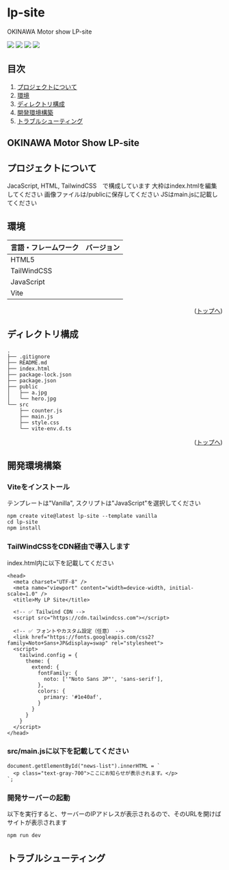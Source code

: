 # lp-site
OKINAWA Motor show LP-site

<div id="top"></div>

<!-- シールド一覧 -->
<p style="display: inline">
    <!-- フロントエンドのフレームワーク -->
    <img src="https://img.shields.io/badge/-TailwindCSS-000000.svg?logo=tailwindcss&style=for-the-badge">
    <img src="https://img.shields.io/badge/-Html5-E34F26.svg?logo=html5&style=plastic">
    <!-- バックエンドのフレームワーク -->
    <img src="https://img.shields.io/badge/-Javascript-F7DF1E.svg?logo=javascript&style=plastic">
    <!-- インフラ一覧 -->
    <img src="https://img.shields.io/badge/-Vite-p.svg?logo=Vite&style=plastic">
</p>

## 目次

1. [プロジェクトについて](#プロジェクトについて)
2. [環境](#環境)
3. [ディレクトリ構成](#ディレクトリ構成)
4. [開発環境構築](#開発環境構築)
5. [トラブルシューティング](#トラブルシューティング)

<!-- プロジェクト名 -->
## OKINAWA Motor Show LP-site

<!-- プロジェクトについて -->
## プロジェクトについて

JacaScript, HTML, TailwindCSS　で構成しています
大枠はindex.htmlを編集してください
画像ファイルは/publicに保存してください
JSはmain.jsに記載してください

## 環境

| 言語・フレームワーク | バージョン |
| -------------------- | --------- |
| HTML5                |           |
| TailWindCSS          |           |
| JavaScript           |           |
| Vite                 |           |

<p align="right">(<a href="#top">トップへ</a>)</p>

## ディレクトリ構成

<!-- Treeコマンドを使ってディレクトリ構成を記載　-->

```
.
├── .gitignore
├── README.md
├── index.html
├── package-lock.json
├── package.json
├── public
│   ├── a.jpg
│   └── hero.jpg
└── src
    ├── counter.js
    ├── main.js
    ├── style.css
    └── vite-env.d.ts

```

<p align="right">(<a href="#top">トップへ</a>)</p>

## 開発環境構築

### Viteをインストール
テンプレートは"Vanilla", スクリプトは"JavaScript"を選択してください

```
npm create vite@latest lp-site --template vanilla
cd lp-site
npm install
```

### TailWindCSSをCDN経由で導入します
index.html内に以下を記載してください

```
<head>
  <meta charset="UTF-8" />
  <meta name="viewport" content="width=device-width, initial-scale=1.0" />
  <title>My LP Site</title>

  <!-- ✅ Tailwind CDN -->
  <script src="https://cdn.tailwindcss.com"></script>

  <!-- ✅ フォントやカスタム設定（任意） -->
  <link href="https://fonts.googleapis.com/css2?family=Noto+Sans+JP&display=swap" rel="stylesheet">
  <script>
    tailwind.config = {
      theme: {
        extend: {
          fontFamily: {
            noto: ['"Noto Sans JP"', 'sans-serif'],
          },
          colors: {
            primary: '#1e40af',
          }
        }
      }
    }
  </script>
</head>
```

### src/main.jsに以下を記載してください

```
document.getElementById("news-list").innerHTML = `
  <p class="text-gray-700">ここにお知らせが表示されます。</p>
`;
```

### 開発サーバーの起動
以下を実行すると、サーバーのIPアドレスが表示されるので、そのURLを開けばサイトが表示されます

```
npm run dev
```

## トラブルシューティング

